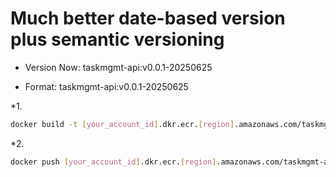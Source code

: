 
# Much better date-based version plus semantic versioning 

* Version Now: taskmgmt-api:v0.0.1-20250625
  
* Format: taskmgmt-api:v0.0.1-20250625

*1.
```bash
docker build -t [your_account_id].dkr.ecr.[region].amazonaws.com/taskmgmt-api:v0.0.1-20250701 .
```

*2.
```bash
docker push [your_account_id].dkr.ecr.[region].amazonaws.com/taskmgmt-api:v0.0.1-20250701
```